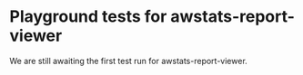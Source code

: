 # Playground tests for awstats-report-viewer
We are still awaiting the first test run for awstats-report-viewer.
